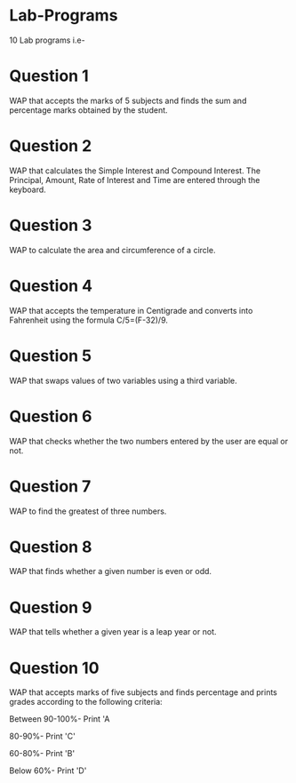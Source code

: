 # Lab-Programs
10 Lab programs i.e-

# Question 1
WAP that accepts the marks of 5 subjects and finds the sum and percentage marks obtained by the student.

# Question 2
 WAP that calculates the Simple Interest and Compound Interest. The Principal, Amount, Rate of Interest and Time are entered through the keyboard.
 
 # Question 3
 WAP to calculate the area and circumference of a circle.
 
 # Question 4
 WAP that accepts the temperature in Centigrade and converts into Fahrenheit using the formula C/5=(F-32)/9.
 
 # Question 5
  WAP that swaps values of two variables using a third variable.
  
  # Question 6
  WAP that checks whether the two numbers entered by the user are equal or not.
  
  # Question 7
  WAP to find the greatest of three numbers.
  
  # Question 8
   WAP that finds whether a given number is even or odd.
   
  # Question 9
  WAP that tells whether a given year is a leap year or not.
  
  # Question 10
  WAP that accepts marks of five subjects and finds percentage and prints grades according to the following criteria:

Between 90-100%- Print 'A

80-90%- Print 'C'

60-80%- Print 'B'

Below 60%- Print 'D'
